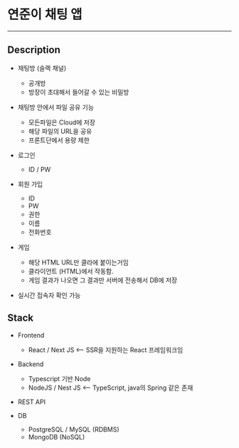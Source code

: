 # 연준이 채팅 앱
*****

## Description

- 채팅방 (슬랙 채널)
  - 공개방
  - 방장이 초대해서 들어갈 수 있는 비밀방

- 채팅방 안에서 파일 공유 기능
  - 모든파일은 Cloud에 저장
  - 해당 파일의 URL을 공유
  - 프론트단에서 용량 제한

- 로그인
  - ID / PW
- 회원 가입
  - ID
  - PW
  - 권한
  - 이름
  - 전화번호
  
- 게임
  - 해당 HTML URL만 클라에 붙이는거임
  - 클라이언트 (HTML)에서 작동함.
  - 게임 결과가 나오면 그 결과만 서버에 전송해서 DB에 저장
  
- 실시간 접속자 확인 가능


## Stack
- Frontend
  - React / Next JS <-- SSR을 지원하는 React 프레임워크임 
- Backend
  - Typescript 기반 Node
  - NodeJS / Nest JS  <-- TypeScript, java의 Spring 같은 존재

- REST API
- DB
  - PostgreSQL / MySQL (RDBMS)
  - MongoDB (NoSQL)
